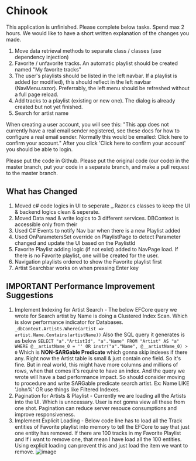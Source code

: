 # Chinook

This application is unfinished. Please complete below tasks. Spend max 2 hours.
We would like to have a short written explanation of the changes you made.

1. Move data retrieval methods to separate class / classes (use dependency injection)
2. Favorite / unfavorite tracks. An automatic playlist should be created named "My favorite tracks"
3. The user's playlists should be listed in the left navbar. If a playlist is added (or modified), this should reflect in the left navbar (NavMenu.razor). Preferrably, the left menu should be refreshed without a full page reload.
4. Add tracks to a playlist (existing or new one). The dialog is already created but not yet finished.
5. Search for artist name

When creating a user account, you will see this:
"This app does not currently have a real email sender registered, see these docs for how to configure a real email sender. Normally this would be emailed: Click here to confirm your account."
After you click 'Click here to confirm your account' you should be able to login.

Please put the code in Github. Please put the original code (our code) in the master branch, put your code in a separate branch, and make a pull request to the master branch.



## What has Changed
1. Moved c# code logics in UI to seperate _.Razor.cs classes to keep the UI & backend logics clean & seperate.
2. Moved Data read & write logics to 3 different services. DBContext is accessible only from their
3. Used C# Events to notify Nav bar when there is a new Playlist added
4. Used OnParametersSet override on PlaylistPage to detect Parameter changed and update the UI based on the PaylistId
5. Favorite Playlist adding logic (if not exist) added to NavPage load. If there is no Favorite playlist, one will be created for the user.
6. Navigation playlists ordered to show the Favorite playlist first
7. Artist Searchbar works on when pressing Enter key

## IMPORTANT Performance Improvement Suggestions 
1. Implement Indexing for Artist Search - The below EFCore query we wrote for Search artist by Name is doing a Clustered Index Scan. Which is slow performance indicator for Databases. 
`_dbContext.Artists.Where(artist => artist.Name.Contains(artistName))`
Also the SQL query it generates is as below 
`SELECT "a"."ArtistId", "a"."Name"
      FROM "Artist" AS "a"
      WHERE @__artistName_0 = '' OR instr("a"."Name", @__artistName_0) > 0`
Which is **NON-SARGable Predicate** which gonna skip indexes if there any. Right now the Artist table is small & just contain one field. So it's fine. But in real world, this might have more columns and millions of rows, when that comes it's require to have an index. And the query we wrote will have a bad performance impact. So should consider moving to procedure and write SARGable predicate search artist. Ex: Name LIKE 'John%' OR use things like Filtered Indexes.
2. Pagination for Artists & Playlist - Currently we are loading all the Artists into the UI. Which is unncessary. User is not gonna view all these from one shot. Pagination can reduce server resouce consumptions and improve responsiveness.
3. Implement Explicit Loading - Below code line has to load all the Track entities of Favorite playlist into memory to tell the EFCore to say that just one entity has removed. If there are 100 tracks in my Favorite Playlist and If i want to remove one, that mean I have load all the 100 entities. Using explicit loading can prevent this and just load the item we want to remove.
![image](https://github.com/DHJayasinghe/Chinook/assets/26274468/be8156dd-6269-48d5-86fe-51c440da101a)
